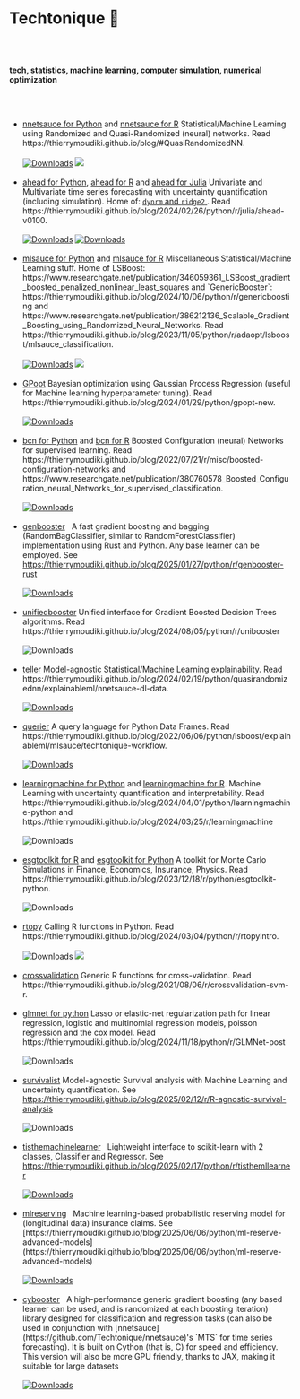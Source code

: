 # Techtonique 👋

<br>
<br>

<p>
<b>tech, statistics, machine learning, computer simulation, numerical optimization</b>
</p>

<br>
<br>

<ul>

<li> <a href="https://github.com/Techtonique/nnetsauce">nnetsauce for Python</a> and <a href="https://github.com/Techtonique/nnetsauce_r">nnetsauce for R</a> Statistical/Machine Learning using Randomized and Quasi-Randomized (neural) networks. Read https://thierrymoudiki.github.io/blog/#QuasiRandomizedNN. &nbsp; 
  <br>
  <br>
  <a href="https://pepy.tech/project/nnetsauce"><img alt="Downloads" src="https://static.pepy.tech/badge/nnetsauce" /></a> <a href="https://anaconda.org/conda-forge/nnetsauce"> <img src="https://img.shields.io/conda/dn/conda-forge/nnetsauce.svg" /> </a> </li>
  <br>

<li> <a href="https://github.com/Techtonique/ahead_python">ahead for Python</a>, <a href="https://github.com/Techtonique/ahead">ahead for R</a> and <a href="https://github.com/Techtonique/Ahead.jl">ahead for Julia</a> Univariate and Multivariate time series forecasting with uncertainty quantification (including simulation). Home of:  <a href="https://www.researchgate.net/publication/378877579_ahead_Univariate_and_multivariate_time_series_forecasting_with_uncertainty_quantification_including_simulation_approaches" /> <code>dynrm</code> and <code>ridge2</code> </a>. Read https://thierrymoudiki.github.io/blog/2024/02/26/python/r/julia/ahead-v0100. &nbsp; 
  <br>
  <br>
  <a href="https://pepy.tech/project/ahead"><img alt="Downloads" src="https://static.pepy.tech/badge/ahead" /></a> <a href="https://anaconda.org/conda-forge/ahead_python"><img alt="Downloads" src="https://img.shields.io/conda/dn/conda-forge/ahead_python.svg" /></a> </li>
  <br>

<li> <a href="https://github.com/Techtonique/mlsauce">mlsauce for Python</a> and <a href="https://github.com/Techtonique/mlsauce_r">mlsauce for R</a> Miscellaneous Statistical/Machine Learning stuff. Home of LSBoost: https://www.researchgate.net/publication/346059361_LSBoost_gradient_boosted_penalized_nonlinear_least_squares and `GenericBooster`: https://thierrymoudiki.github.io/blog/2024/10/06/python/r/genericboosting and https://www.researchgate.net/publication/386212136_Scalable_Gradient_Boosting_using_Randomized_Neural_Networks. Read https://thierrymoudiki.github.io/blog/2023/11/05/python/r/adaopt/lsboost/mlsauce_classification. &nbsp; 
  <br>
  <br>
  <a href="https://pepy.tech/project/mlsauce"><img alt="Downloads" src="https://static.pepy.tech/badge/mlsauce" /></a> <a href="https://anaconda.org/conda-forge/mlsauce"> <img src="https://img.shields.io/conda/dn/conda-forge/mlsauce.svg" /> </a> </li>
  <br>

<li> <a href="https://github.com/Techtonique/GPopt">GPopt</a> Bayesian optimization using Gaussian Process Regression (useful for Machine learning hyperparameter tuning). Read https://thierrymoudiki.github.io/blog/2024/01/29/python/gpopt-new. &nbsp; 
  <br>
  <br>
  <a href="https://pepy.tech/project/gpopt"><img alt="Downloads" src="https://static.pepy.tech/badge/gpopt" /></a> </li>
  <br>

<li> <a href="https://github.com/Techtonique/bcn_python">bcn for Python</a> and <a href="https://github.com/Techtonique/bcn">bcn for R</a> Boosted Configuration (neural) Networks for supervised learning. Read https://thierrymoudiki.github.io/blog/2022/07/21/r/misc/boosted-configuration-networks and https://www.researchgate.net/publication/380760578_Boosted_Configuration_neural_Networks_for_supervised_classification. &nbsp; 
  <br>
  <br>
  <a href="https://pepy.tech/project/bcn"><img alt="Downloads" src="https://static.pepy.tech/badge/bcn" /></a></li>
  <br>

<li>
  <a href="https://github.com/Techtonique/genbooster">genbooster</a> &nbsp; A fast gradient boosting and bagging (RandomBagClassifier, similar to RandomForestClassifier) implementation using Rust and Python. Any base learner can be employed. See <a href="https://thierrymoudiki.github.io/blog/2025/01/27/python/r/genbooster-rust">https://thierrymoudiki.github.io/blog/2025/01/27/python/r/genbooster-rust</a>
  <br>
  <br> 
  <a href="https://pepy.tech/project/genbooster"><img alt="Downloads" src="https://static.pepy.tech/badge/genbooster" /></a>
  <br>
</li>
<br>

<li> <a href="https://github.com/thierrymoudiki/unifiedbooster">unifiedbooster</a> Unified interface for Gradient Boosted Decision Trees algorithms. Read https://thierrymoudiki.github.io/blog/2024/08/05/python/r/unibooster
  <br>
  <br>
  <img alt="Downloads" src="https://static.pepy.tech/badge/unifiedbooster" /> </li></a> </li>
  <br>

<li> <a href="https://github.com/Techtonique/teller">teller</a> Model-agnostic Statistical/Machine Learning explainability. Read https://thierrymoudiki.github.io/blog/2024/02/19/python/quasirandomizednn/explainableml/nnetsauce-dl-data. &nbsp; <a href="https://pepy.tech/project/the-teller">
  <br>
  <br>
  <img alt="Downloads" src="https://static.pepy.tech/badge/the-teller" /></a> </li>
  <br>

<li> <a href="https://github.com/Techtonique/querier">querier</a> A query language for Python Data Frames. Read https://thierrymoudiki.github.io/blog/2022/06/06/python/lsboost/explainableml/mlsauce/techtonique-workflow. &nbsp; <a href="https://pepy.tech/project/querier">
  <br>
  <br>
  <img alt="Downloads" src="https://static.pepy.tech/badge/querier" /></a> </li>
  <br>

<li> <a href="https://github.com/Techtonique/learningmachine_python">learningmachine for Python</a> and <a href="https://github.com/Techtonique/learningmachine">learningmachine for R</a>. Machine Learning with uncertainty quantification and interpretability. Read https://thierrymoudiki.github.io/blog/2024/04/01/python/learningmachine-python and https://thierrymoudiki.github.io/blog/2024/03/25/r/learningmachine
  <br>
  <br>
  <img alt="Downloads" src="https://static.pepy.tech/badge/learningmachine" /> </li></a> </li>
  <br>

<li> <a href="https://github.com/Techtonique/esgtoolkit">esgtoolkit for R</a> and <a href="https://github.com/Techtonique/esgtoolkit_python">esgtoolkit for Python</a>  A toolkit for Monte Carlo Simulations in Finance, Economics, Insurance, Physics. Read https://thierrymoudiki.github.io/blog/2023/12/18/r/python/esgtoolkit-python.
  <br>
  <br>
  <img alt="Downloads" src="https://static.pepy.tech/badge/esgtoolkit" /> </li>
  <br>

<li> <a href="https://github.com/Techtonique/rtopy">rtopy</a> Calling R functions in Python. Read https://thierrymoudiki.github.io/blog/2024/03/04/python/r/rtopyintro.
  <br>
  <br>
  <img alt="Downloads" src="https://static.pepy.tech/badge/rtopy" /> <a href="https://anaconda.org/conda-forge/rtopy"> <img src="https://img.shields.io/conda/dn/conda-forge/rtopy.svg" /> </a> </li>
  <br>

<li> <a href="https://github.com/Techtonique/crossvalidation">crossvalidation</a> Generic R functions for cross-validation. Read https://thierrymoudiki.github.io/blog/2021/08/06/r/crossvalidation-svm-r. </li>
<br>

<li> <a href="https://github.com/thierrymoudiki/glmnetforpython">glmnet for python</a> Lasso or elastic-net regularization path for linear regression, logistic and multinomial regression models, poisson regression and the cox model. Read https://thierrymoudiki.github.io/blog/2024/11/18/python/r/GLMNet-post
  <br>
  <br>
  <img alt="Downloads" src="https://static.pepy.tech/badge/glmnetforpython" /> </li></a> </li>
  <br>

 <li> <a href="https://github.com/Techtonique/survivalist">survivalist</a> Model-agnostic Survival analysis with Machine Learning and uncertainty quantification. See <a href="https://thierrymoudiki.github.io/blog/2025/02/12/r/R-agnostic-survival-analysis">https://thierrymoudiki.github.io/blog/2025/02/12/r/R-agnostic-survival-analysis</a>
  <br>
  <br>
  <img alt="Downloads" src="https://static.pepy.tech/badge/survivalist" /> </li></a> </li>
  <br>

  <li> <a href="https://github.com/Techtonique/tisthemachinelearner">tisthemachinelearner</a> &nbsp; Lightweight interface to scikit-learn with 2 classes, Classifier and Regressor. See <a href="https://thierrymoudiki.github.io/blog/2025/02/17/python/r/tisthemllearner">https://thierrymoudiki.github.io/blog/2025/02/17/python/r/tisthemllearner</a>
  <br>
  <br> <a href="https://pepy.tech/project/tisthemachinelearner"><img alt="Downloads" src="https://static.pepy.tech/badge/tisthemachinelearner" /></a></li>
  <br>

  <li> <a href="https://github.com/Techtonique/mlreserving">mlreserving</a> &nbsp; Machine learning-based probabilistic reserving model for (longitudinal data) insurance claims. See [https://thierrymoudiki.github.io/blog/2025/06/06/python/ml-reserve-advanced-models](https://thierrymoudiki.github.io/blog/2025/06/06/python/ml-reserve-advanced-models)
  <br>
  <br> <a href="https://pepy.tech/project/mlreserving"><img alt="Downloads" src="https://pepy.tech/badge/mlreserving" /></a></li>
  <br>

  <li> <a href="https://github.com/Techtonique/cybooster">cybooster</a> &nbsp; A high-performance generic gradient boosting (any based learner can be used, and is randomized at each boosting iteration) library designed for classification and regression tasks (can also be used in conjunction with [nnetsauce](https://github.com/Techtonique/nnetsauce)'s `MTS` for time series forecasting). It is built on Cython (that is, C) for speed and efficiency. This version will also be more GPU friendly, thanks to JAX, making it suitable for large datasets
  <br>
  <br> <a href="https://pepy.tech/project/mlreserving"><img alt="Downloads" src="https://pepy.tech/badge/mlreserving" /></a></li>
  <br>

    
</ul>

